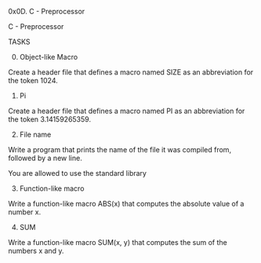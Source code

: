 0x0D. C - Preprocessor

C - Preprocessor

TASKS

0. Object-like Macro

Create a header file that defines a macro named SIZE as an abbreviation for the token 1024.

1. Pi

Create a header file that defines a macro named PI as an abbreviation for the token 3.14159265359.

2. File name

Write a program that prints the name of the file it was compiled from, followed by a new line.


You are allowed to use the standard library


3. Function-like macro

Write a function-like macro ABS(x) that computes the absolute value of a number x.

4. SUM

Write a function-like macro SUM(x, y) that computes the sum of the numbers x and y.

